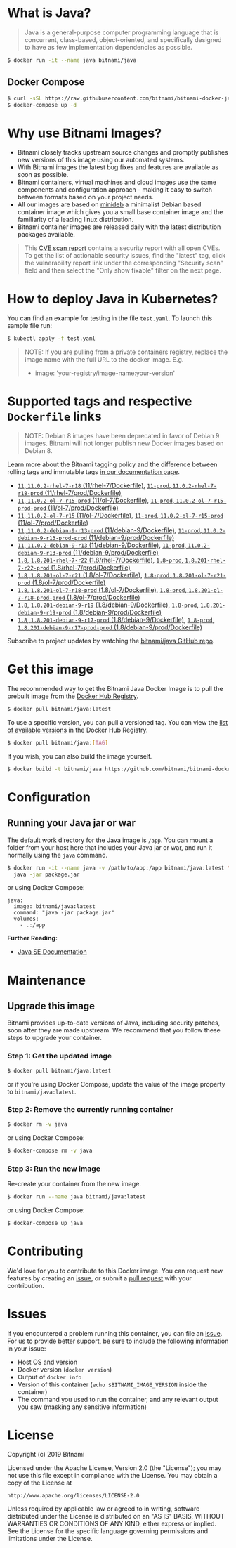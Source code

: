 # What is Java?

> Java is a general-purpose computer programming language that is concurrent, class-based, object-oriented, and specifically designed to have as few implementation dependencies as possible.

```bash
$ docker run -it --name java bitnami/java
```

## Docker Compose

```bash
$ curl -sSL https://raw.githubusercontent.com/bitnami/bitnami-docker-java/master/docker-compose.yml > docker-compose.yml
$ docker-compose up -d
```

# Why use Bitnami Images?

* Bitnami closely tracks upstream source changes and promptly publishes new versions of this image using our automated systems.
* With Bitnami images the latest bug fixes and features are available as soon as possible.
* Bitnami containers, virtual machines and cloud images use the same components and configuration approach - making it easy to switch between formats based on your project needs.
* All our images are based on [minideb](https://github.com/bitnami/minideb) a minimalist Debian based container image which gives you a small base container image and the familiarity of a leading linux distribution.
* Bitnami container images are released daily with the latest distribution packages available.


> This [CVE scan report](https://quay.io/repository/bitnami/java?tab=tags) contains a security report with all open CVEs. To get the list of actionable security issues, find the "latest" tag, click the vulnerability report link under the corresponding "Security scan" field and then select the "Only show fixable" filter on the next page.

# How to deploy Java in Kubernetes?

You can find an example for testing in the file `test.yaml`. To launch this sample file run:

```bash
$ kubectl apply -f test.yaml
```

> NOTE: If you are pulling from a private containers registry, replace the image name with the full URL to the docker image. E.g.
>
> - image: 'your-registry/image-name:your-version'

# Supported tags and respective `Dockerfile` links

> NOTE: Debian 8 images have been deprecated in favor of Debian 9 images. Bitnami will not longer publish new Docker images based on Debian 8.

Learn more about the Bitnami tagging policy and the difference between rolling tags and immutable tags [in our documentation page](https://docs.bitnami.com/containers/how-to/understand-rolling-tags-containers/).


- [`11`, `11.0.2-rhel-7-r18` (11/rhel-7/Dockerfile)](https://github.com/bitnami/bitnami-docker-java/blob/11.0.2-rhel-7-r18/11/rhel-7/Dockerfile), [`11-prod`, `11.0.2-rhel-7-r18-prod` (11/rhel-7/prod/Dockerfile)](https://github.com/bitnami/bitnami-docker-java/blob/11.0.2-rhel-7-r18/11/rhel-7/prod/Dockerfile)
- [`11`, `11.0.2-ol-7-r15-prod` (11/ol-7/Dockerfile)](https://github.com/bitnami/bitnami-docker-java/blob/11.0.2-ol-7-r15-prod/11/ol-7/Dockerfile), [`11-prod`, `11.0.2-ol-7-r15-prod-prod` (11/ol-7/prod/Dockerfile)](https://github.com/bitnami/bitnami-docker-java/blob/11.0.2-ol-7-r15-prod/11/ol-7/prod/Dockerfile)
- [`11`, `11.0.2-ol-7-r15` (11/ol-7/Dockerfile)](https://github.com/bitnami/bitnami-docker-java/blob/11.0.2-ol-7-r15/11/ol-7/Dockerfile), [`11-prod`, `11.0.2-ol-7-r15-prod` (11/ol-7/prod/Dockerfile)](https://github.com/bitnami/bitnami-docker-java/blob/11.0.2-ol-7-r15/11/ol-7/prod/Dockerfile)
- [`11`, `11.0.2-debian-9-r13-prod` (11/debian-9/Dockerfile)](https://github.com/bitnami/bitnami-docker-java/blob/11.0.2-debian-9-r13-prod/11/debian-9/Dockerfile), [`11-prod`, `11.0.2-debian-9-r13-prod-prod` (11/debian-9/prod/Dockerfile)](https://github.com/bitnami/bitnami-docker-java/blob/11.0.2-debian-9-r13-prod/11/debian-9/prod/Dockerfile)
- [`11`, `11.0.2-debian-9-r13` (11/debian-9/Dockerfile)](https://github.com/bitnami/bitnami-docker-java/blob/11.0.2-debian-9-r13/11/debian-9/Dockerfile), [`11-prod`, `11.0.2-debian-9-r13-prod` (11/debian-9/prod/Dockerfile)](https://github.com/bitnami/bitnami-docker-java/blob/11.0.2-debian-9-r13/11/debian-9/prod/Dockerfile)
- [`1.8`, `1.8.201-rhel-7-r22` (1.8/rhel-7/Dockerfile)](https://github.com/bitnami/bitnami-docker-java/blob/1.8.201-rhel-7-r22/1.8/rhel-7/Dockerfile), [`1.8-prod`, `1.8.201-rhel-7-r22-prod` (1.8/rhel-7/prod/Dockerfile)](https://github.com/bitnami/bitnami-docker-java/blob/1.8.201-rhel-7-r22/1.8/rhel-7/prod/Dockerfile)
- [`1.8`, `1.8.201-ol-7-r21` (1.8/ol-7/Dockerfile)](https://github.com/bitnami/bitnami-docker-java/blob/1.8.201-ol-7-r21/1.8/ol-7/Dockerfile), [`1.8-prod`, `1.8.201-ol-7-r21-prod` (1.8/ol-7/prod/Dockerfile)](https://github.com/bitnami/bitnami-docker-java/blob/1.8.201-ol-7-r21/1.8/ol-7/prod/Dockerfile)
- [`1.8`, `1.8.201-ol-7-r18-prod` (1.8/ol-7/Dockerfile)](https://github.com/bitnami/bitnami-docker-java/blob/1.8.201-ol-7-r18-prod/1.8/ol-7/Dockerfile), [`1.8-prod`, `1.8.201-ol-7-r18-prod-prod` (1.8/ol-7/prod/Dockerfile)](https://github.com/bitnami/bitnami-docker-java/blob/1.8.201-ol-7-r18-prod/1.8/ol-7/prod/Dockerfile)
- [`1.8`, `1.8.201-debian-9-r19` (1.8/debian-9/Dockerfile)](https://github.com/bitnami/bitnami-docker-java/blob/1.8.201-debian-9-r19/1.8/debian-9/Dockerfile), [`1.8-prod`, `1.8.201-debian-9-r19-prod` (1.8/debian-9/prod/Dockerfile)](https://github.com/bitnami/bitnami-docker-java/blob/1.8.201-debian-9-r19/1.8/debian-9/prod/Dockerfile)
- [`1.8`, `1.8.201-debian-9-r17-prod` (1.8/debian-9/Dockerfile)](https://github.com/bitnami/bitnami-docker-java/blob/1.8.201-debian-9-r17-prod/1.8/debian-9/Dockerfile), [`1.8-prod`, `1.8.201-debian-9-r17-prod-prod` (1.8/debian-9/prod/Dockerfile)](https://github.com/bitnami/bitnami-docker-java/blob/1.8.201-debian-9-r17-prod/1.8/debian-9/prod/Dockerfile)

Subscribe to project updates by watching the [bitnami/java GitHub repo](https://github.com/bitnami/bitnami-docker-java).

# Get this image

The recommended way to get the Bitnami Java Docker Image is to pull the prebuilt image from the [Docker Hub Registry](https://hub.docker.com/r/bitnami/java).

```bash
$ docker pull bitnami/java:latest
```

To use a specific version, you can pull a versioned tag. You can view the [list of available versions](https://hub.docker.com/r/bitnami/java/tags/) in the Docker Hub Registry.

```bash
$ docker pull bitnami/java:[TAG]
```

If you wish, you can also build the image yourself.

```bash
$ docker build -t bitnami/java https://github.com/bitnami/bitnami-docker-java.git
```

# Configuration

## Running your Java jar or war

The default work directory for the Java image is `/app`. You can mount a folder from your host here that includes your Java jar or war, and run it normally using the `java` command.

```bash
$ docker run -it --name java -v /path/to/app:/app bitnami/java:latest \
  java -jar package.jar
```

or using Docker Compose:

```
java:
  image: bitnami/java:latest
  command: "java -jar package.jar"
  volumes:
    - .:/app
```

**Further Reading:**

  - [Java SE Documentation](https://docs.oracle.com/javase/8/docs/api/)

# Maintenance

## Upgrade this image

Bitnami provides up-to-date versions of Java, including security patches, soon after they are made upstream. We recommend that you follow these steps to upgrade your container.

### Step 1: Get the updated image

```bash
$ docker pull bitnami/java:latest
```

or if you're using Docker Compose, update the value of the image property to `bitnami/java:latest`.

### Step 2: Remove the currently running container

```bash
$ docker rm -v java
```

or using Docker Compose:

```bash
$ docker-compose rm -v java
```

### Step 3: Run the new image

Re-create your container from the new image.

```bash
$ docker run --name java bitnami/java:latest
```

or using Docker Compose:

```bash
$ docker-compose up java
```

# Contributing

We'd love for you to contribute to this Docker image. You can request new features by creating an [issue](https://github.com/bitnami/bitnami-docker-java/issues), or submit a [pull request](https://github.com/bitnami/bitnami-docker-java/pulls) with your contribution.

# Issues

If you encountered a problem running this container, you can file an [issue](https://github.com/bitnami/bitnami-docker-java/issues). For us to provide better support, be sure to include the following information in your issue:

- Host OS and version
- Docker version (`docker version`)
- Output of `docker info`
- Version of this container (`echo $BITNAMI_IMAGE_VERSION` inside the container)
- The command you used to run the container, and any relevant output you saw (masking any sensitive
information)

# License

Copyright (c) 2019 Bitnami

Licensed under the Apache License, Version 2.0 (the "License");
you may not use this file except in compliance with the License.
You may obtain a copy of the License at

    http://www.apache.org/licenses/LICENSE-2.0

Unless required by applicable law or agreed to in writing, software
distributed under the License is distributed on an "AS IS" BASIS,
WITHOUT WARRANTIES OR CONDITIONS OF ANY KIND, either express or implied.
See the License for the specific language governing permissions and
limitations under the License.

